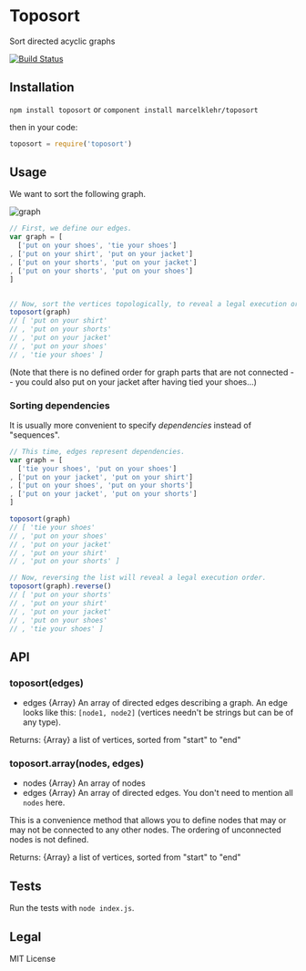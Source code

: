 # Toposort

Sort directed acyclic graphs

[![Build Status](https://travis-ci.org/marcelklehr/toposort.png)](https://travis-ci.org/marcelklehr/toposort)

## Installation

`npm install toposort` or `component install marcelklehr/toposort`  

then in your code:

```js
toposort = require('toposort')
```

## Usage
We want to sort the following graph.

![graph](https://raw.githubusercontent.com/marcelklehr/toposort/master/graph.svg)

```js
// First, we define our edges.
var graph = [
  ['put on your shoes', 'tie your shoes']
, ['put on your shirt', 'put on your jacket']
, ['put on your shorts', 'put on your jacket']
, ['put on your shorts', 'put on your shoes']
]


// Now, sort the vertices topologically, to reveal a legal execution order.
toposort(graph)
// [ 'put on your shirt'
// , 'put on your shorts'
// , 'put on your jacket'
// , 'put on your shoes'
// , 'tie your shoes' ]
```

(Note that there is no defined order for graph parts that are not connected
 -- you could also put on your jacket after having tied your shoes...)

### Sorting dependencies
It is usually more convenient to specify *dependencies* instead of "sequences".
```js
// This time, edges represent dependencies.
var graph = [
  ['tie your shoes', 'put on your shoes']
, ['put on your jacket', 'put on your shirt']
, ['put on your shoes', 'put on your shorts']
, ['put on your jacket', 'put on your shorts']
]

toposort(graph) 
// [ 'tie your shoes'
// , 'put on your shoes'
// , 'put on your jacket'
// , 'put on your shirt'
// , 'put on your shorts' ]

// Now, reversing the list will reveal a legal execution order.
toposort(graph).reverse() 
// [ 'put on your shorts'
// , 'put on your shirt'
// , 'put on your jacket'
// , 'put on your shoes'
// , 'tie your shoes' ]
```

## API

### toposort(edges)

+ edges {Array} An array of directed edges describing a graph. An edge looks like this: `[node1, node2]` (vertices needn't be strings but can be of any type).

Returns: {Array} a list of vertices, sorted from "start" to "end"

### toposort.array(nodes, edges)

+ nodes {Array} An array of nodes
+ edges {Array} An array of directed edges. You don't need to mention all `nodes` here.

This is a convenience method that allows you to define nodes that may or may not be connected to any other nodes. The ordering of unconnected nodes is not defined.

Returns: {Array} a list of vertices, sorted from "start" to "end"

## Tests

Run the tests with `node index.js`.

## Legal

MIT License
